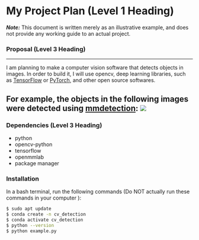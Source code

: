 # My Project Plan (Level 1 Heading)
***Note:*** This document is written merely as an illustrative example, and does not provide any working guide to an actual project.  
  
### Proposal (Level 3 Heading)
---  
I am planning to make a computer vision software that detects objects in images. In order to build it, I will use opencv, deep learning libraries, such as [TensorFlow](https://www.tensorflow.org/) or [PyTorch](https://pytorch.org/), and other open source softwares.
  
For example, the objects in the following images were detected using [mmdetection](https://github.com/open-mmlab/mmdetection):
![](https://user-images.githubusercontent.com/12907710/137271636-56ba1cd2-b110-4812-8221-b4c120320aa9.png)  
---  

### Dependencies (Level 3 Heading)  
- python  
- opencv-python  
- tensorflow  
- openmmlab  
- package manager

### Installation  
In a bash terminal, run the following commands (Do NOT actually run these commands in your computer ):  
```sh  
$ sudo apt update  
$ conda create -n cv_detection  
$ conda activate cv_detection  
$ python --version  
$ python example.py  
```